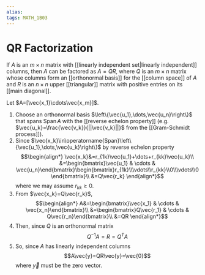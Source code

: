 ```yaml
---
alias:
tags: MATH_1B03
---
```

# QR Factorization
If $A$ is an $m \times n$ matrix with [[linearly independent set|linearly independent]] columns, then $A$ can be factored as $A=QR$, where $Q$ is an $m \times n$ matrix whose columns form an [[orthonormal basis]] for the [[column space]] of $A$ and $R$ is an $n \times n$ upper [[triangular]] matrix with positive entries on its [[main diagonal]].

Let $A=[\vec{x_1}\cdots\vec{x_m}]$.
1. Choose an orthonormal basis $\left\{\vec{u_1},\dots,\vec{u_n}\right\}$ that spans $\operatorname{Span}A$ with the [[reverse echelon property]] (e.g. $\vec{u_k}=\frac{\vec{v_k}}{||\vec{v_k}||}$ from the [[Gram-Schmidt process]]).
2. Since $\vec{x_k}\in\operatorname{Span}\left\{\vec{u_1},\dots,\vec{u_k}\right\}$ by reverse echelon property 
$$\begin{align*}
\vec{x_k}&=r_{1k}\vec{u_1}+\dots+r_{kk}\vec{u_k}\\
		 &=\begin{bmatrix}\vec{u_1} & \cdots & \vec{u_n}\end{bmatrix}\begin{bmatrix}r_{1k}\\\vdots\\r_{kk}\\0\\\vdots\\0\end{bmatrix}\\
		 &=Q\vec{r_k}
\end{align*}$$
where we may assume $r_{kk}\geq 0$. 
3. From $\vec{x_k}=Q\vec{r_k}$, 
$$\begin{align*}
A&=\begin{bmatrix}\vec{x_1} & \cdots & \vec{x_n}\end{bmatrix}\\
 &=\begin{bmatrix}Q\vec{r_1} & \cdots & Q\vec{r_n}\end{bmatrix}\\
 &=QR
\end{align*}$$
4. Then, since $Q$ is an orthonormal matrix
$$Q^{-1}A=R=Q^TA$$
5. So, since $A$ has linearly independent columns
$$A\vec{y}=QR\vec{y}=\vec{0}$$
where $\vec{y}$ must be the zero vector. 
